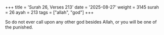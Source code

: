 +++
title = 'Surah 26, Verses 213'
date = '2025-08-27'
weight = 3145
surah = 26
ayah = 213
tags = ["allah", "god"]
+++

So do not ever call upon any other god besides Allah, or you will be one of the punished.